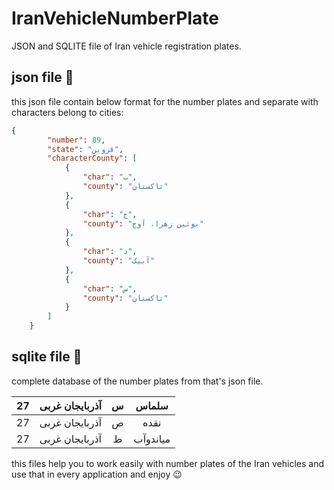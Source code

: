# IranVehicleNumberPlate
JSON  and SQLITE file of Iran vehicle registration plates.  
## json file :memo: 
this json file contain below format for the number plates and separate with characters belong to cities:
```json
{
        "number": 89,
        "state": "قزوین",
        "characterCounty": [
            {
                "char": "ب",
                "county": "تاکستان"
            },
            {
                "char": "ج",
                "county": "بوئین زهرا، آوج"
            },
            {
                "char": "د",
                "county": "آبیک"
            },
            {
                "char": "س",
                "county": "تاکستان"
            }
        ]
    }
```
## sqlite file :memo:
complete database of the number plates from that's json file.

|  27  |   آذربایجان غربی |   س  |  سلماس |
| :--: | :-------: | :--: | :-----------: |
|  27  |   آذربایجان غربی |   ص  |   نقده |
|  27  | آذربایجان غربی |   ط  | میاندوآب |

this files help you to work easily with number plates of the Iran vehicles and use that in every application and enjoy :wink:
